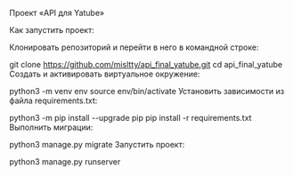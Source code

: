 Проект «API для Yatube»

Как запустить проект:

Клонировать репозиторий и перейти в него в командной строке:

git clone https://github.com/misltty/api_final_yatube.git
cd api_final_yatube
Cоздать и активировать виртуальное окружение:

python3 -m venv env
source env/bin/activate
Установить зависимости из файла requirements.txt:

python3 -m pip install --upgrade pip
pip install -r requirements.txt
Выполнить миграции:

python3 manage.py migrate
Запустить проект:

python3 manage.py runserver
